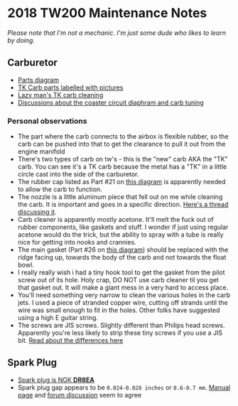 # 2018 TW200 Maintenance Notes

_Please note that I'm not a mechanic. I'm just some dude who likes to learn by doing._

## Carburetor

- [Parts diagram](https://www.partzilla.com/catalog/yamaha/motorcycle/2002/tw200-tw200p/carburetor?srsltid=AfmBOoop6BhYQeMbGHnHbGZOtflfhl0IWDYpsGGKwjBsGbvhu9dlZEOr)
- [TK Carb parts labelled with pictures](https://www.tw200forum.com/threads/tk-carb-photos-and-parts-identification.881/)
- [Lazy man's TK carb cleaning](https://www.tw200forum.com/threads/lazy-mans-teikei-tk-carb-cleaning.810/)
- [Discussions about the coaster circuit diaphram and carb tuning](https://www.tw200forum.com/threads/those-with-carb-issues-will-want-to-see-this.8207/)

### Personal observations
- The part where the carb connects to the airbox is flexible rubber, so the carb can be pushed into that to get the clearance to pull it out from the engine manifold
- There's two types of carb on tw's - this is the "new" carb AKA the "TK" carb. You can see it's a TK carb because the metal has a "TK" in a little circle cast into the side of the carburetor.
- The rubber cap listed as Part #21 on [this diagram](https://www.partzilla.com/catalog/yamaha/motorcycle/2002/tw200-tw200p/carburetor?srsltid=AfmBOoop6BhYQeMbGHnHbGZOtflfhl0IWDYpsGGKwjBsGbvhu9dlZEOr) is apparently needed to allow the carb to function.
- The nozzle is a little aluminum piece that fell out on me while cleaning the carb. It is important and goes in a specific direction. [Here's a thread discussing it](https://www.tw200forum.com/threads/carburetor-nozzle-above-main-jet.68446/).
- Carb cleaner is apparently mostly acetone. It'll melt the fuck out of rubber components, like gaskets and stuff. I wonder if just using regular acetone would do the trick, but the ability to spray with a tube is really nice for getting into nooks and crannies.
- The main gasket (Part #26 on [this diagram](https://www.partzilla.com/catalog/yamaha/motorcycle/2002/tw200-tw200p/carburetor?srsltid=AfmBOoop6BhYQeMbGHnHbGZOtflfhl0IWDYpsGGKwjBsGbvhu9dlZEOr)) should be replaced with the ridge facing up, towards the body of the carb and not towards the float bowl.
- I really really wish i had a tiny hook tool to get the gasket from the pilot screw out of its hole. Holy crap, DO NOT use carb cleaner til you get that gasket out. It will make a giant mess in a very hard to access place.
- You'll need something very narrow to clean the various holes in the carb jets. I used a piece of stranded copper wire, cutting off strands until the wire was small enough to fit in the holes. Other folks have suggested using a high E guitar string.
- The screws are JIS screws. Slightly different than Philips head screws. Apparently you're less likely to strip these tiny screws if you use a JIS bit. [Read about the differences here](https://daitool.com/blogs/news/phillips-head-vs-jis-screwdriver-japanese-industrial-standard-screwdrivers?srsltid=AfmBOorsD4-jTLMtJqWv1La45mxdXCJmpPWTL9fakPbLCGdC23XIfl2Z)

## Spark Plug

- [Spark plug is NGK **DR8EA**](https://www.tw200forum.com/threads/spark-plug.17242/)
- Spark plug gap appears to be `0.024-0.028 inches` or `0.6-0.7 mm`. [Manual page](https://www.tw200forum.com/threads/sparkplug-gap.18946/) and [forum discussion](https://www.tw200forum.com/threads/sparkplug-gap.18946/) seem to agree
